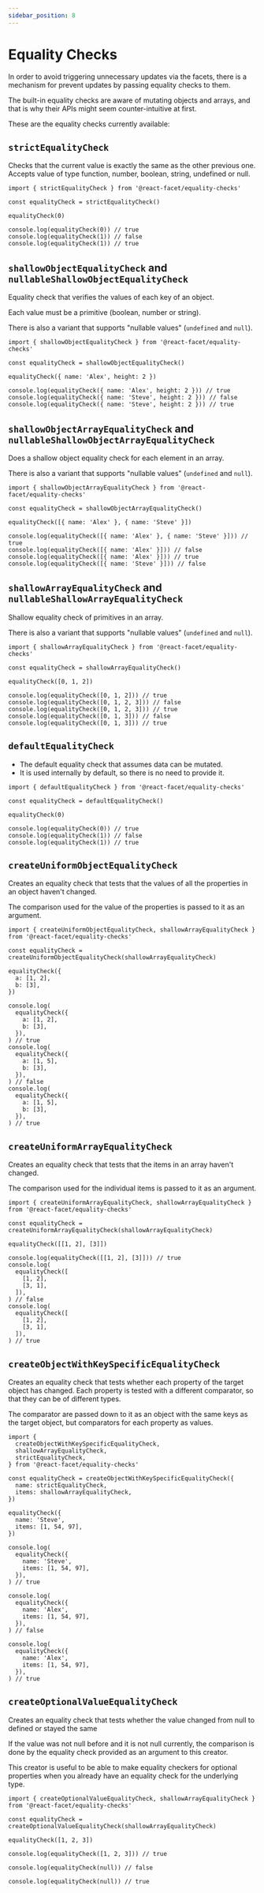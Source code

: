```yaml
---
sidebar_position: 8
---
```


# Equality Checks

In order to avoid triggering unnecessary updates via the facets, there is a mechanism for prevent updates by passing equality checks to
them.

The built-in equality checks are aware of mutating objects and arrays, and that is why their APIs might seem counter-intuitive at first.

These are the equality checks currently available:

## `strictEqualityCheck`

Checks that the current value is exactly the same as the other previous one. Accepts value of type function, number, boolean, string, undefined or null.

```tsx
import { strictEqualityCheck } from '@react-facet/equality-checks'

const equalityCheck = strictEqualityCheck()

equalityCheck(0)

console.log(equalityCheck(0)) // true
console.log(equalityCheck(1)) // false
console.log(equalityCheck(1)) // true
```

## `shallowObjectEqualityCheck` and `nullableShallowObjectEqualityCheck`

Equality check that verifies the values of each key of an object.

Each value must be a primitive (boolean, number or string).

There is also a variant that supports "nullable values" (`undefined` and `null`).

```tsx
import { shallowObjectEqualityCheck } from '@react-facet/equality-checks'

const equalityCheck = shallowObjectEqualityCheck()

equalityCheck({ name: 'Alex', height: 2 })

console.log(equalityCheck({ name: 'Alex', height: 2 })) // true
console.log(equalityCheck({ name: 'Steve', height: 2 })) // false
console.log(equalityCheck({ name: 'Steve', height: 2 })) // true
```

## `shallowObjectArrayEqualityCheck` and `nullableShallowObjectArrayEqualityCheck`

Does a shallow object equality check for each element in an array.

There is also a variant that supports "nullable values" (`undefined` and `null`).

```tsx
import { shallowObjectArrayEqualityCheck } from '@react-facet/equality-checks'

const equalityCheck = shallowObjectArrayEqualityCheck()

equalityCheck([{ name: 'Alex' }, { name: 'Steve' }])

console.log(equalityCheck([{ name: 'Alex' }, { name: 'Steve' }])) // true
console.log(equalityCheck([{ name: 'Alex' }])) // false
console.log(equalityCheck([{ name: 'Alex' }])) // true
console.log(equalityCheck([{ name: 'Steve' }])) // false
```

## `shallowArrayEqualityCheck` and `nullableShallowArrayEqualityCheck`

Shallow equality check of primitives in an array.

There is also a variant that supports "nullable values" (`undefined` and `null`).

```tsx
import { shallowArrayEqualityCheck } from '@react-facet/equality-checks'

const equalityCheck = shallowArrayEqualityCheck()

equalityCheck([0, 1, 2])

console.log(equalityCheck([0, 1, 2])) // true
console.log(equalityCheck([0, 1, 2, 3])) // false
console.log(equalityCheck([0, 1, 2, 3])) // true
console.log(equalityCheck([0, 1, 3])) // false
console.log(equalityCheck([0, 1, 3])) // true
```

## `defaultEqualityCheck`

- The default equality check that assumes data can be mutated.
- It is used internally by default, so there is no need to provide it.

```tsx
import { defaultEqualityCheck } from '@react-facet/equality-checks'

const equalityCheck = defaultEqualityCheck()

equalityCheck(0)

console.log(equalityCheck(0)) // true
console.log(equalityCheck(1)) // false
console.log(equalityCheck(1)) // true
```

## `createUniformObjectEqualityCheck`

Creates an equality check that tests that the values of all the properties in an object
haven't changed.

The comparison used for the value of the properties is passed to it as an argument.

```tsx
import { createUniformObjectEqualityCheck, shallowArrayEqualityCheck } from '@react-facet/equality-checks'

const equalityCheck = createUniformObjectEqualityCheck(shallowArrayEqualityCheck)

equalityCheck({
  a: [1, 2],
  b: [3],
})

console.log(
  equalityCheck({
    a: [1, 2],
    b: [3],
  }),
) // true
console.log(
  equalityCheck({
    a: [1, 5],
    b: [3],
  }),
) // false
console.log(
  equalityCheck({
    a: [1, 5],
    b: [3],
  }),
) // true
```

## `createUniformArrayEqualityCheck`

Creates an equality check that tests that the items in an array haven't changed.

The comparison used for the individual items is passed to it as an argument.

```tsx
import { createUniformArrayEqualityCheck, shallowArrayEqualityCheck } from '@react-facet/equality-checks'

const equalityCheck = createUniformArrayEqualityCheck(shallowArrayEqualityCheck)

equalityCheck([[1, 2], [3]])

console.log(equalityCheck([[1, 2], [3]])) // true
console.log(
  equalityCheck([
    [1, 2],
    [3, 1],
  ]),
) // false
console.log(
  equalityCheck([
    [1, 2],
    [3, 1],
  ]),
) // true
```

## `createObjectWithKeySpecificEqualityCheck`

Creates an equality check that tests whether each property of the target object has changed.
Each property is tested with a different comparator, so that they can be of different types.

The comparator are passed down to it as an object with the same keys as the target object, but
comparators for each property as values.

```tsx
import {
  createObjectWithKeySpecificEqualityCheck,
  shallowArrayEqualityCheck,
  strictEqualityCheck,
} from '@react-facet/equality-checks'

const equalityCheck = createObjectWithKeySpecificEqualityCheck({
  name: strictEqualityCheck,
  items: shallowArrayEqualityCheck,
})

equalityCheck({
  name: 'Steve',
  items: [1, 54, 97],
})

console.log(
  equalityCheck({
    name: 'Steve',
    items: [1, 54, 97],
  }),
) // true

console.log(
  equalityCheck({
    name: 'Alex',
    items: [1, 54, 97],
  }),
) // false

console.log(
  equalityCheck({
    name: 'Alex',
    items: [1, 54, 97],
  }),
) // true
```

## `createOptionalValueEqualityCheck`

Creates an equality check that tests whether the value changed from null to defined or stayed the same

If the value was not null before and it is not null currently, the comparison is done by the equality check
provided as an argument to this creator.

This creator is useful to be able to make equality checkers for optional properties when you already have
an equality check for the underlying type.

```tsx
import { createOptionalValueEqualityCheck, shallowArrayEqualityCheck } from '@react-facet/equality-checks'

const equalityCheck = createOptionalValueEqualityCheck(shallowArrayEqualityCheck)

equalityCheck([1, 2, 3])

console.log(equalityCheck([1, 2, 3])) // true

console.log(equalityCheck(null)) // false

console.log(equalityCheck(null)) // true
```
